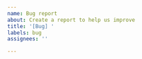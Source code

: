 ```yaml
---
name: Bug report
about: Create a report to help us improve
title: '[Bug] '
labels: bug
assignees: ''

---
```

